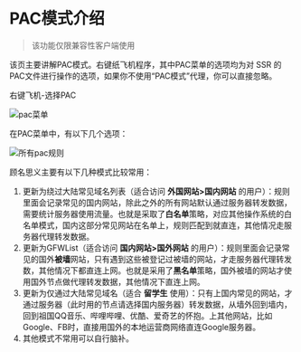 # PAC模式介绍

> 该功能仅限兼容性客户端使用

该页主要讲解PAC模式。右键纸飞机程序，其中PAC菜单的选项均为对 SSR 的PAC文件进行操作的选项，如果你不使用“PAC模式”代理，你可以直接忽略。

右键飞机-选择PAC

![pac菜单][pac-in-menu]



在PAC菜单中，有以下几个选项：

![所有pac规则][pac-full-menu]

顾名思义主要有以下几种模式比较常用：

1. 更新为绕过大陆常见域名列表（适合访问 **外国网站>国内网站** 的用户）：规则里面会记录常见的国内网站，除此之外的所有网站默认通过服务器转发数据，需要统计服务器使用流量。也就是采取了**白名单**策略，对应其他操作系统的白名单模式，国内这部分常见网站在名单上，规则匹配到就直连，其他情况走服务器代理转发数据。
2. 更新为GFWList（适合访问 **国内网站>国外网站** 的用户）：规则里面会记录常见的国外**被墙**网站，只有遇到这些被登记过被墙的网站，才走服务器代理转发数，其他情况下都直连上网。也就是采用了**黑名单**策略，国外被墙的网站才使用国外节点做代理转发数据，其他情况下直连上网。
3. 更新为仅通过大陆常见域名（适合 **留学生** 使用）：只有上国内常见的网站，才通过服务器（此时用的节点请选择国内服务器）转发数据，从墙外回到墙内，回到祖国QQ音乐、哔哩哔哩、优酷、爱奇艺的怀抱。上其他网站，比如Google、FB时，直接用国外的本地运营商网络直连Google服务器。
4. 其他模式不常用可以自行脑补。


[pac-in-menu]: https://cdn.jsdelivr.net/gh/LibCyber/docs-cdn@v1.1.1/assets/faq/pac-in-menu.jpg "pac菜单"
[pac-full-menu]: https://cdn.jsdelivr.net/gh/LibCyber/docs-cdn@v1.1.1/assets/faq/pac-full-menu.jpg "所有pac规则"